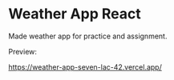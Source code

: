 # Weather App React

Made weather app for practice and assignment.

Preview:

https://weather-app-seven-lac-42.vercel.app/
